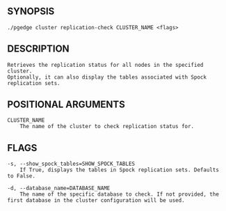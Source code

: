 
## SYNOPSIS
    ./pgedge cluster replication-check CLUSTER_NAME <flags>

## DESCRIPTION
    Retrieves the replication status for all nodes in the specified cluster.
    Optionally, it can also display the tables associated with Spock replication sets.

## POSITIONAL ARGUMENTS
    CLUSTER_NAME
        The name of the cluster to check replication status for.

## FLAGS
    -s, --show_spock_tables=SHOW_SPOCK_TABLES
        If True, displays the tables in Spock replication sets. Defaults to False.
    
    -d, --database_name=DATABASE_NAME
        The name of the specific database to check. If not provided, the first database in the cluster configuration will be used.
    
